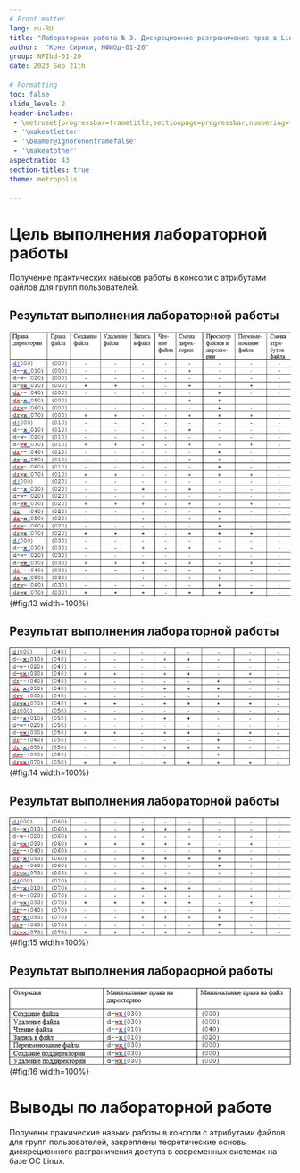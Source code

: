 ```yaml
---
# Front matter
lang: ru-RU
title: "Лабораторная работа № 3. Дискреционное разграничение прав в Linux. -Два пользователя"
author:  "Коне Сирики, НФИбд-01-20"
group: NFIbd-01-20
date: 2023 Sep 21th

# Formatting
toc: false
slide_level: 2
header-includes: 
 - \metroset{progressbar=frametitle,sectionpage=progressbar,numbering=fraction}
 - '\makeatletter'
 - '\beamer@ignorenonframefalse'
 - '\makeatother'
aspectratio: 43
section-titles: true
theme: metropolis

---
```


# Цель выполнения лабораторной работы 

Получение практических навыков работы в консоли с атрибутами файлов для групп пользователей.

## Результат выполнения лабораторной работы

![Таблица «Установленные права и разрешённые действия 1»](images/12.png){#fig:13 width=100%}

## Результат выполнения лабораторной работы

![Таблица «Установленные права и разрешённые действия  2"](images/13.png){#fig:14 width=100%}

## Результат выполнения лабораторной работы

![Таблица «Установленные права и разрешённые действия  3"](images/14.png){#fig:15 width=100%}

## Результат выполнения лабораорной работы

![Таблица "Минимальные права для совершения операций"](images/15.png){#fig:16 width=100%}

# Выводы по лабораторной работе

Получены пракические навыки работы в консоли с атрибутами файлов для групп пользователей, закреплены теоретические основы дискреционного разграничения доступа в современных системах на базе ОС Linux.
